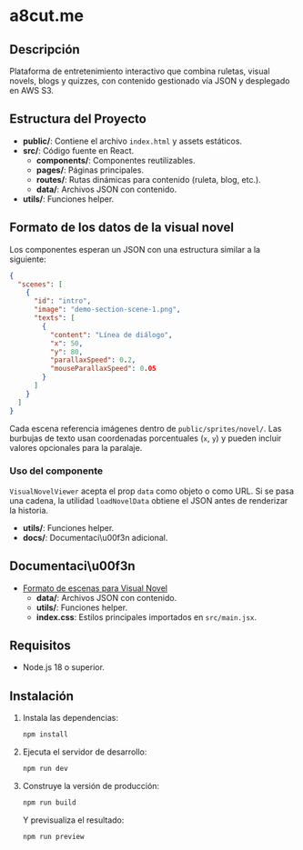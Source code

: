# a8cut.me

## Descripción
Plataforma de entretenimiento interactivo que combina ruletas, visual novels, blogs y quizzes, con contenido gestionado vía JSON y desplegado en AWS S3.

## Estructura del Proyecto
- **public/**: Contiene el archivo `index.html` y assets estáticos.
- **src/**: Código fuente en React.
  - **components/**: Componentes reutilizables.
  - **pages/**: Páginas principales.
  - **routes/**: Rutas dinámicas para contenido (ruleta, blog, etc.).
  - **data/**: Archivos JSON con contenido.
- **utils/**: Funciones helper.

## Formato de los datos de la visual novel

Los componentes esperan un JSON con una estructura similar a la siguiente:

```json
{
  "scenes": [
    {
      "id": "intro",
      "image": "demo-section-scene-1.png",
      "texts": [
        {
          "content": "Línea de diálogo",
          "x": 50,
          "y": 80,
          "parallaxSpeed": 0.2,
          "mouseParallaxSpeed": 0.05
        }
      ]
    }
  ]
}
```

Cada escena referencia imágenes dentro de `public/sprites/novel/`. Las burbujas de texto usan coordenadas porcentuales (`x`, `y`) y pueden incluir valores opcionales para la paralaje.

### Uso del componente

`VisualNovelViewer` acepta el prop `data` como objeto o como URL. Si se pasa una cadena, la utilidad `loadNovelData` obtiene el JSON antes de renderizar la historia.
  - **utils/**: Funciones helper.
  - **docs/**: Documentaci\u00f3n adicional.

## Documentaci\u00f3n

- [Formato de escenas para Visual Novel](docs/visual-novel.md)
  - **data/**: Archivos JSON con contenido.
  - **utils/**: Funciones helper.
  - **index.css**: Estilos principales importados en `src/main.jsx`.

## Requisitos
- Node.js 18 o superior.

## Instalación
1. Instala las dependencias:
   ```bash
   npm install
   ```

2. Ejecuta el servidor de desarrollo:
   ```bash
   npm run dev
   ```

3. Construye la versión de producción:
   ```bash
   npm run build
   ```

   Y previsualiza el resultado:
   ```bash
   npm run preview
   ```
